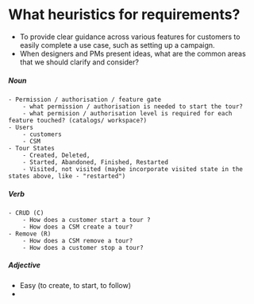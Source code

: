 # What heuristics for requirements?
- To provide clear guidance across various features for customers to easily complete a use case, such as setting up a campaign.
- When designers and PMs present ideas, what are the common areas that we should clarify and consider?

##### Noun
	- Permission / authorisation / feature gate
		- what permission / authorisation is needed to start the tour?
		- what permision / authorisation level is required for each feature touched? (catalogs/ workspace?)
	- Users
		- customers
		- CSM
	- Tour States
		- Created, Deleted, 
		- Started, Abandoned, Finished, Restarted
		- Visited, not visited (maybe incorporate visited state in the states above, like - "restarted")
##### Verb
	- CRUD (C)
		- How does a customer start a tour ?
		- How does a CSM create a tour?
	- Remove (R)
		- How does a CSM remove a tour?
		- How does a customer stop a tour?
##### Adjective
- Easy (to create, to start, to follow)
- 